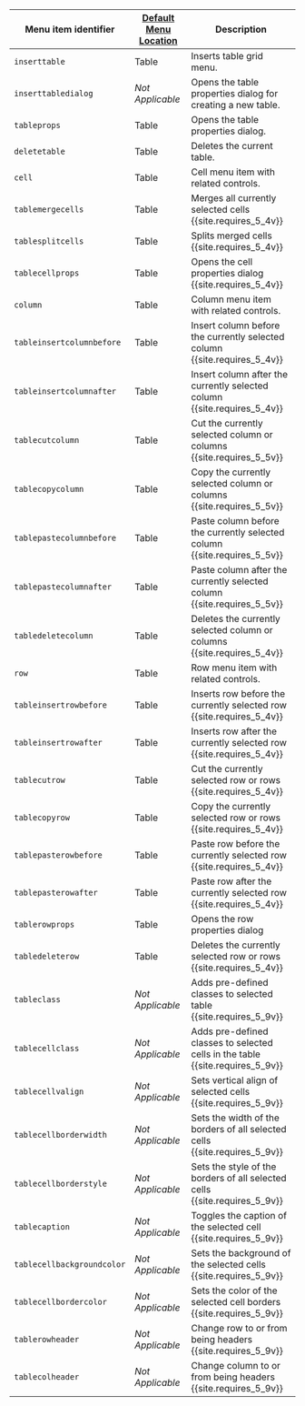 | Menu item identifier      | [Default Menu Location]({{site.baseurl}}/configure/editor-appearance/#examplethetinymcedefaultmenuitems) | Description                                                               |
|---------------------------|----------------------------------------------------------------------------------------------------------|---------------------------------------------------------------------------|
| `inserttable`             | Table                                                                                                    | Inserts table grid menu.                                                  |
| `inserttabledialog`       | _Not Applicable_                                                                                         | Opens the table properties dialog for creating a new table.               |
| `tableprops`              | Table                                                                                                    | Opens the table properties dialog.                                        |
| `deletetable`             | Table                                                                                                    | Deletes the current table.                                                |
| `cell`                    | Table                                                                                                    | Cell menu item with related controls.                                     |
| `tablemergecells`         | Table                                                                                                    | Merges all currently selected cells  {{site.requires_5_4v}}               |
| `tablesplitcells`         | Table                                                                                                    | Splits merged cells  {{site.requires_5_4v}}                               |
| `tablecellprops`          | Table                                                                                                    | Opens the cell properties dialog {{site.requires_5_4v}}                   |
| `column`                  | Table                                                                                                    | Column menu item with related controls.                                   |
| `tableinsertcolumnbefore` | Table                                                                                                    | Insert column before the currently selected column {{site.requires_5_4v}} |
| `tableinsertcolumnafter`  | Table                                                                                                    | Insert column after the currently selected column {{site.requires_5_4v}}  |
| `tablecutcolumn`          | Table                                                                                                    | Cut the currently selected column or columns {{site.requires_5_5v}}           |
| `tablecopycolumn`         | Table                                                                                                    | Copy the currently selected column or columns {{site.requires_5_5v}}          |
| `tablepastecolumnbefore`  | Table                                                                                                    | Paste column before the currently selected column {{site.requires_5_5v}}  |
| `tablepastecolumnafter`   | Table                                                                                                    | Paste column after the currently selected column {{site.requires_5_5v}}    |
| `tabledeletecolumn`       | Table                                                                                                    | Deletes the currently selected column or columns {{site.requires_5_4v}}       |
| `row`                     | Table                                                                                                    | Row menu item with related controls.                                      |
| `tableinsertrowbefore`    | Table                                                                                                    | Inserts row before the currently selected row {{site.requires_5_4v}}      |
| `tableinsertrowafter`     | Table                                                                                                    | Inserts row after the currently selected row {{site.requires_5_4v}}       |
| `tablecutrow`             | Table                                                                                                    | Cut the currently selected row or rows {{site.requires_5_4v}}                 |
| `tablecopyrow`            | Table                                                                                                    | Copy the currently selected row or rows {{site.requires_5_4v}}                |
| `tablepasterowbefore`     | Table                                                                                                    | Paste row before the currently selected row {{site.requires_5_4v}}        |
| `tablepasterowafter`      | Table                                                                                                    | Paste row after the currently selected row {{site.requires_5_4v}}          |
| `tablerowprops`           | Table                                                                                                    | Opens the row properties dialog                                           |
| `tabledeleterow`          | Table                                                                                                    | Deletes the currently selected row or rows {{site.requires_5_4v}}             |
| `tableclass`              | _Not Applicable_                                                                                         | Adds pre-defined classes to selected table {{site.requires_5_9v}}                                    |
| `tablecellclass`          | _Not Applicable_                                                                                         | Adds pre-defined classes to selected cells in the table {{site.requires_5_9v}}                       |
| `tablecellvalign`         | _Not Applicable_                                                                                         | Sets vertical align of selected cells {{site.requires_5_9v}}                                         |
| `tablecellborderwidth`    | _Not Applicable_                                                                                         | Sets the width of the borders of all selected cells {{site.requires_5_9v}}                           |
| `tablecellborderstyle`    | _Not Applicable_                                                                                         | Sets the style of the borders of all selected cells {{site.requires_5_9v}}                           |
| `tablecaption`            | _Not Applicable_                                                                                         | Toggles the caption of the selected cell {{site.requires_5_9v}}                                      |
| `tablecellbackgroundcolor`| _Not Applicable_                                                                                         | Sets the background of the selected cells {{site.requires_5_9v}}                                     |
| `tablecellbordercolor`    | _Not Applicable_                                                                                         | Sets the color of the selected cell borders {{site.requires_5_9v}}                                   |
| `tablerowheader`          | _Not Applicable_                                                                                         | Change row to or from being headers {{site.requires_5_9v}}                                           |
| `tablecolheader`          | _Not Applicable_                                                                                         | Change column to or from being headers {{site.requires_5_9v}}                                        |
